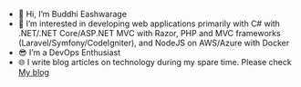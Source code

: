 - 👋 Hi, I’m Buddhi Eashwarage
- 👀 I’m interested in developing web applications primarily with C# with .NET/.NET Core/ASP.NET MVC with Razor, PHP and MVC frameworks (Laravel/Symfony/CodeIgniter), and NodeJS on AWS/Azure with Docker
- 😎 I’m a DevOps Enthusiast
- 🌐 I write blog articles on technology during my spare time. Please check [My blog](https://dev.to/donbuddhi)

<!---
BuddhiEash/BuddhiEash is a ✨ special ✨ repository because its `README.md` (this file) appears on your GitHub profile.
You can click the Preview link to take a look at your changes.
--->
